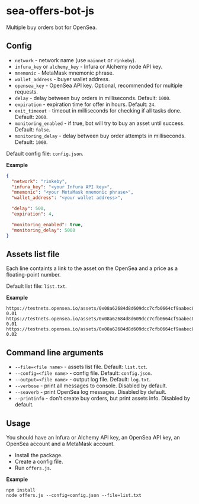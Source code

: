 # sea-offers-bot-js

Multiple buy orders bot for OpenSea.

## Config

- `network` - network name (use `mainnet` or `rinkeby`).
- `infura_key` or `alchemy_key` - Infura or Alchemy node API key.
- `mnemonic` - MetaMask mnemonic phrase.
- `wallet_address` - buyer wallet address.
- `opensea_key` - OpenSea API key. Optional, recommended for multiple requests.
- `delay` - delay between buy orders in milliseconds. Default: `1000`.
- `expiration` - expiration time for offer in hours. Default: `24`.
- `exit_timeout` - timeout in milliseconds for checking if all tasks done. Default: `2000`.
- `monitoring_enabled` - if true, bot will try to buy an asset until success. Default: `false`.
- `monitoring_delay` - delay between buy order attempts in milliseconds. Default: `1000`.

Default config file: `config.json`.

**Example**
```json
{
  "network": "rinkeby",
  "infura_key": "<your Infura API key>",
  "mnemonic": "<your MetaMask mnemonic phrase>",
  "wallet_address": "<your wallet address>",

  "delay": 500,
  "expiration": 4,

  "monitoring_enabled": true,
  "monitoring_delay": 5000
}
```

## Assets list file

Each line containts a link to the asset on the OpenSea and a price as a floating-point number.

Default list file: `list.txt`.

**Example**
```
https://testnets.opensea.io/assets/0x08a62684d8d609dcc7cfb0664cf9aabec86504e5/6086 0.01
https://testnets.opensea.io/assets/0x08a62684d8d609dcc7cfb0664cf9aabec86504e5/4367 0.01
https://testnets.opensea.io/assets/0x08a62684d8d609dcc7cfb0664cf9aabec86504e5/11 0.02
```

## Command line arguments

- `--file=<file name>` - assets list file. Default: `list.txt`.
- `--config=<file name>` - config file. Default: `config.json`.
- `--output=<file name>` - output log file. Default: `log.txt`.
- `--verbose` - print all messages to console. Disabled by default.
- `--seaverb` - print OpenSea log messages. Disabled by default.
- `--printinfo` - don't create buy orders, but print assets info. Disabled by default.

## Usage

You should have an Infura or Alchemy API key, an OpenSea API key, an OpenSea account and a MetaMask account.

- Install the package.
- Create a config file.
- Run `offers.js`.

**Example**
```shell
npm install
node offers.js --config=config.json --file=list.txt
```
